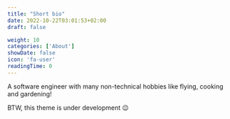 ```yaml
---
title: "Short bio"
date: 2022-10-22T03:01:53+02:00
draft: false

weight: 10
categories: ['About']
showDate: false
icon: 'fa-user'
readingTime: 0
---
```

A software engineer with many non-technical hobbies like flying, cooking and gardening!

BTW, this theme is under development 😉